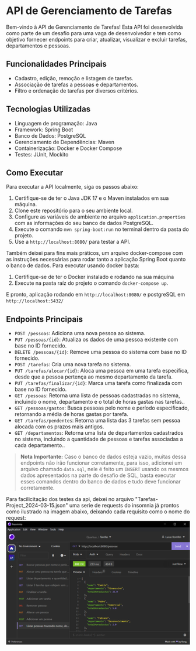 # API de Gerenciamento de Tarefas

Bem-vindo à API de Gerenciamento de Tarefas! Esta API foi desenvolvida como parte de um desafio para uma vaga de desenvolvedor e tem como objetivo fornecer endpoints para criar, atualizar, visualizar e excluir tarefas, departamentos e pessoas.

## Funcionalidades Principais

- Cadastro, edição, remoção e listagem de tarefas.
- Associação de tarefas a pessoas e departamentos.
- Filtro e ordenação de tarefas por diversos critérios.

## Tecnologias Utilizadas

- Linguagem de programação: Java
- Framework: Spring Boot
- Banco de Dados: PostgreSQL
- Gerenciamento de Dependências: Maven
- Containerização: Docker e Docker Compose
- Testes: JUnit, Mockito

## Como Executar

Para executar a API localmente, siga os passos abaixo:

1. Certifique-se de ter o Java JDK 17 e o Maven instalados em sua máquina.
2. Clone este repositório para o seu ambiente local.
3. Configure as variáveis de ambiente no arquivo `application.properties` com as informações do seu banco de dados PostgreSQL.
4. Execute o comando `mvn spring-boot:run` no terminal dentro da pasta do projeto.
5. Use a `http://localhost:8080/` para testar a API.

Também deixei para fins mais práticos, um arquivo docker-compose com as instruções necessárias para rodar tanto a aplicação Spring Boot quanto o banco de dados.
Para executar usando docker basta:

1. Certifique-se de ter o Docker instalado e rodando na sua máquina
2. Execute na pasta raíz do projeto o comando `docker-compose up`.

E pronto, aplicação rodando em `http://localhost:8080/` e postgreSQL em `http://localhost:5432/`

## Endpoints Principais

- `POST /pessoas`: Adiciona uma nova pessoa ao sistema.
- `PUT /pessoas/{id}`: Atualiza os dados de uma pessoa existente com base no ID fornecido.
- `DELETE /pessoas/{id}`: Remove uma pessoa do sistema com base no ID fornecido.
- `POST /tarefas`: Cria uma nova tarefa no sistema.
- `PUT /tarefas/alocar/{id}`: Aloca uma pessoa em uma tarefa específica, desde que a pessoa pertença ao mesmo departamento da tarefa.
- `PUT /tarefas/finalizar/{id}`: Marca uma tarefa como finalizada com base no ID fornecido.
- `GET /pessoas`: Retorna uma lista de pessoas cadastradas no sistema, incluindo o nome, departamento e o total de horas gastas nas tarefas..
- `GET /pessoas/gastos`: Busca pessoas pelo nome e período especificado, retornando a média de horas gastas por tarefa.
- `GET /tarefas/pendentes`: Retorna uma lista das 3 tarefas sem pessoa alocada com os prazos mais antigos.
- `GET /departamentos`: Retorna uma lista de departamentos cadastrados no sistema, incluindo a quantidade de pessoas e tarefas associadas a cada departamento..

> **Nota Importante:** Caso o banco de dados esteja vazio, muitas dessa endpoints não irão funcionar corretamente, para isso, adicionei um arquivo chamado `data.sql`, nele é feito um `INSERT` usando os mesmos dados apresentados na parte do desafio de SQL, basta executar esses comandos dentro do banco de dados e tudo deve funcionar corretamente.

Para facilicitação dos testes da api, deixei no arquivo "Tarefas-Project_2024-03-15.json" uma serie de requests do insomnia já prontos como ilustrado na imagem abaixo, deixando cada requisito como o nome do request:
![alt text](image.png)